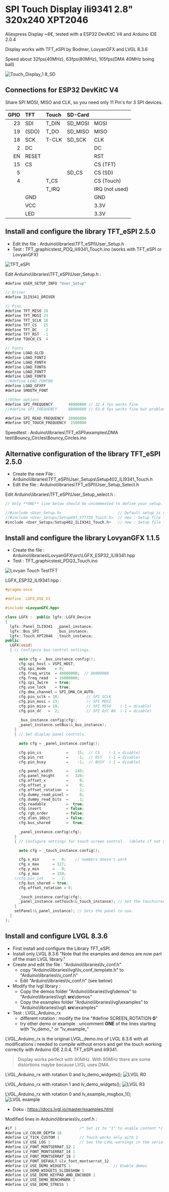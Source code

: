 # SPI Touch Display ili9341 2.8" 320x240 XPT2046

Aliexpress Display ~8€, tested with a ESP32 DevKitC V4 and Arduino IDE 2.0.4

Display works with TFT_eSPI by Bodmer, LovyanGFX and LVGL 8.3.6 

Speed about 32fps(40MHz), 63fps(80MHz), 105fps(DMA 40MHz boing ball)

![Touch_Display_1 8_SD](pictures/Touch_Display_ili9341_2.8.jpg)

## Connections for ESP32 DevKitC V4

Share SPI MOSI, MISO and CLK, so you need only 11 Pin's for 3 SPI devices.

| GPIO | TFT   | Touch | SD-Card |                |
| ---: | :---- | :---- | :------ | :------------- |
| 23   | SDI   | T_DIN | SD_MOSI | MOSI           |
| 19   |(SDO)  | T_DO  | SD_MISO | MISO           |
| 18   | SCK   | T-CLK | SD_SCK  | CLK            |
|  2   | DC    |       |         | DC             |
| EN   | RESET |       |         | RST            |
| 15   | CS    |       |         | CS  (TFT)      |
|  5   |       |       | SD_CS   | CS  (SD)       |
|  4   |       | T_CS  |         | CS  (Touch)    |
|      |       | T_IRQ |         | IRQ (not used) |
|      | GND   |       |         | GND            |
|      | VCC   |       |         | 3.3V           |
|      | LED   |       |         | 3.3V           |

## Install and configure the library TFT_eSPI 2.5.0
- Edit the file : Arduino\libraries\TFT_eSPI\User_Setup.h
- Test : TFT_graphicstest_PDQ_ili9341_Touch.ino (works with TFT_eSPI or LovyanGFX)

![TFT_eSPI](pictures/Graphicstest_03.jpg)

Edit Arduino\libraries\TFT_eSPI\User_Setup.h :

```java
#define USER_SETUP_INFO "User_Setup"

// Driver
#define ILI9341_DRIVER

// Pins
#define TFT_MISO 19
#define TFT_MOSI 23
#define TFT_SCLK 18
#define TFT_CS   15
#define TFT_DC    2
#define TFT_RST  -1
#define TOUCH_CS  4

// Fonts
#define LOAD_GLCD
#define LOAD_FONT2
#define LOAD_FONT4
#define LOAD_FONT6
#define LOAD_FONT7
#define LOAD_FONT8
//#define LOAD_FONT8N
#define LOAD_GFXFF
#define SMOOTH_FONT

//Other options
#define SPI_FREQUENCY       40000000 // 32.4 fps works fine
//#define SPI_FREQUENCY     80000000 // 63.0 fps works fine but problems with examples that use DMA (?).

#define SPI_READ_FREQUENCY  20000000
#define SPI_TOUCH_FREQUENCY  2500000

```
Speedtest : Arduino\libraries\TFT_eSPI\examples\DMA test\Bouncy_Circles\Bouncy_Circles.ino

## Alternative configuration of the library TFT_eSPI 2.5.0
- Create the new File : Arduino\libraries\TFT_eSPI\User_Setups\Setup402_ILI9341_Touch.h
- Edit the file : Arduino\libraries\TFT_eSPI\User_Setup_Select.h

Edit Arduino\libraries\TFT_eSPI\User_Setup_select.h :
```java
// Only **ONE** line below should be uncommented to define your setup.

//#include <User_Setup.h>                         // Default setup is root library folder
//#include <User_Setups/Setup401_ST7735_Touch.h>  // new : Setup file for  ST7735 1.8" with touch, ST7735_GREENTAB2
#include <User_Setups/Setup402_ILI9341_Touch.h>   // new : Setup file for ili9341 2.8" with touch
```

## Install and configure the library LovyanGFX 1.1.5
- Create the file : Arduino\libraries\LovyanGFX\src\LGFX_ESP32_ILI9341.hpp
- Test : TFT_graphicstest_PDQ3_Touch.ino

![Lovyan Touch TestTFT](pictures/Lovyan_Touch_Test.jpg)

LGFX_ESP32_ILI9341.hpp :

```c++
#pragma once

#define  LGFX_USE_V1

#include <LovyanGFX.hpp>

class LGFX :  public lgfx::LGFX_Device
{
  lgfx::Panel_ILI9341  _panel_instance;
  lgfx::Bus_SPI        _bus_instance;
  lgfx::Touch_XPT2046  _touch_instance;
public:
  LGFX(void)
  { // Configure bus control settings.

      auto cfg = _bus_instance.config();
      cfg.spi_host = VSPI_HOST;
      cfg.spi_mode    = 0;
      cfg.freq_write  = 40000000;  // 80000000 
      cfg.freq_read   = 16000000;
      cfg.spi_3wire   = true;
      cfg.use_lock    = true;
      cfg.dma_channel = SPI_DMA_CH_AUTO;
      cfg.pin_sclk = 18;            // SPI SCLK
      cfg.pin_mosi = 23;            // SPI MOSI
      cfg.pin_miso = 19;            // SPI MISO    (-1 = disable)
      cfg.pin_dc   =  2;            // SPI D/C A0  (-1 = disable)
      
      _bus_instance.config(cfg);
      _panel_instance.setBus(&_bus_instance);
    }
    { // Set display panel controls.

      auto cfg = _panel_instance.config();

      cfg.pin_cs           =    15;  // CS    (-1 = disable)
      cfg.pin_rst          =    -1;  // RST   (-1 = disable)
      cfg.pin_busy         =    -1;  // BUSY  (-1 = disable)

      cfg.panel_width      =   240;
      cfg.panel_height     =   320;
      cfg.offset_x         =     0;
      cfg.offset_y         =     0;
      cfg.offset_rotation  =     2;
      cfg.dummy_read_pixel =     8;
      cfg.dummy_read_bits  =     1;
      cfg.readable         =  true;
      cfg.invert           = false;
      cfg.rgb_order        = false;
      cfg.dlen_16bit       = false;
      cfg.bus_shared       =  true;

      _panel_instance.config(cfg);
    }
    { // Configure settings for touch screen control.  (delete if not necessary)

      auto cfg = _touch_instance.config();

      cfg.x_min      =   0;    // numbers doesn't work
      cfg.x_max      = 127;
      cfg.y_min      =   0;
      cfg.y_max      = 159;
    //cfg.pin_int    =  -1;
      cfg.bus_shared = true;
      cfg.offset_rotation = 0;

      _touch_instance.config(cfg);
      _panel_instance.setTouch(&_touch_instance); // Set the touchscreen to the panel.
    }
    setPanel(&_panel_instance); // Sets the panel to use.
  }
};
```
## Install and configure LVGL 8.3.6 
- First install and configure the Library TFT_eSPI. 
- Install only LVGL 8.3.6 "Note that the examples and demos are now part of the main LVGL library."
- Create and edit the file : "Arduino\libraries\lv_conf.h"
  - copy "Arduino\libraries\lvgl\lv_conf_template.h" to "Arduino\libraries\lv_conf.h"
  - Edit "Arduino\libraries\lv_conf.h" (see below)
- Modify the lvgl library :
  - Copy the demos folder "Arduino\libraries\lvgl\demos" to "Arduino\libraries\lvgl\ **src**\demos"
  - Copy the examples folder "Arduino\libraries\lvgl\examples" to "Arduino\libraries\lvgl\ **src**\examples"
- Test : LVGL_Arduino_rx
  - different rotation : modify the line "#define SCREEN_ROTATION **0**"
  - try other demo or example : uncomment **ONE** of the lines starting with "lv_demo_" or "lv_example_"

LVGL_Arduino_rx is the original LVGL_demo.ino of LVGL 8.3.6 with all modifications i needed to compile without errors and get the touch working correctly with Arduino IDE 2.0.4, TFT_eSPI and ili9341.

> Display works perfect with 40MHz. With 80MHz there are some distortions maybe because LVGL uses DMA.

LVGL_Arduino_rx with rotation 0 and lv_demo_widgets();
![LVGL R0](pictures/LVGL_Widget_r0_01.jpg)

LVGL_Arduino_rx with rotation 1  and lv_demo_widgets();
![LVGL R3](pictures/LVGL_Widget_01.jpg)

LVGL_Arduino_rx with rotation 0 and lv_example_msgbox_1();
![LVGL example](pictures/LVGL_example_msgbox.jpg)
- Doku : https://docs.lvgl.io/master/examples.html

Modified lines in Arduino\libraries\lv_conf.h :
```java
#if 1                            /* Set it to "1" to enable content */
#define LV_COLOR_DEPTH 16
#define LV_TICK_CUSTOM 1         // Touch works only with 1
#define LV_USE_LOG 1             // See the LVGL-warnings in the serial monitor
#define LV_FONT_MONTSERRAT_12 1 
#define LV_FONT_MONTSERRAT_14 1
#define LV_FONT_MONTSERRAT_18 1
#define LV_FONT_DEFAULT &lv_font_montserrat_12
#define LV_USE_DEMO_WIDGETS 1                   // Enable demos
#define LV_DEMO_WIDGETS_SLIDESHOW 1
#define LV_USE_DEMO_KEYPAD_AND_ENCODER 1
#define LV_USE_DEMO_BENCHMARK 1
#define LV_USE_DEMO_STRESS 1
```

<!-- unvisible -->
